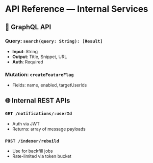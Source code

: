 # API Reference — Internal Services

## 🔗 GraphQL API

### Query: `search(query: String): [Result]`

* **Input**: String
* **Output**: Title, Snippet, URL
* **Auth**: Required

### Mutation: `createFeatureFlag`

* Fields: name, enabled, targetUserIds

## 🌐 Internal REST APIs

### `GET /notifications/:userId`

* Auth via JWT
* Returns: array of message payloads

### `POST /indexer/rebuild`

* Use for backfill jobs
* Rate-limited via token bucket